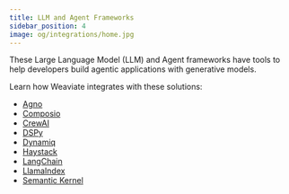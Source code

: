 ```yaml
---
title: LLM and Agent Frameworks
sidebar_position: 4
image: og/integrations/home.jpg
---
```


These Large Language Model (LLM) and Agent frameworks have tools to help developers build agentic applications with generative models.

Learn how Weaviate integrates with these solutions:
* [Agno](/developers/integrations/llm-agent-frameworks/agno/)
* [Composio](/developers/integrations/llm-agent-frameworks/composio/)
* [CrewAI](/developers/integrations/llm-agent-frameworks/crewai/)
* [DSPy](/developers/integrations/llm-agent-frameworks/dspy/)
* [Dynamiq](/developers/integrations/llm-agent-frameworks/dynamiq/)
* [Haystack](/developers/integrations/llm-agent-frameworks/haystack/)
* [LangChain](/developers/integrations/llm-agent-frameworks/langchain/)
* [LlamaIndex](/developers/integrations/llm-agent-frameworks/llamaindex/)
* [Semantic Kernel](/developers/integrations/llm-agent-frameworks/semantic-kernel/)

